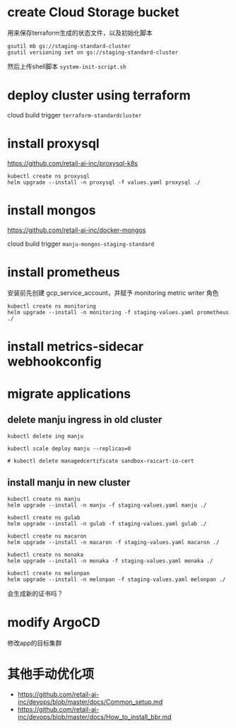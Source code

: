 # create Cloud Storage bucket

用来保存terraform生成的状态文件，以及初始化脚本

```shell
gsutil mb gs://staging-standard-cluster
gsutil versioning set on gs://staging-standard-cluster
```

然后上传shell脚本 `system-init-script.sh`

# deploy cluster using terraform

cloud build trigger `terraform-standardcluster`

# install proxysql

https://github.com/retail-ai-inc/proxysql-k8s

```shell
kubectl create ns proxysql
helm upgrade --install -n proxysql -f values.yaml proxysql ./
```

# install mongos

https://github.com/retail-ai-inc/docker-mongos

cloud build trigger `manju-mongos-staging-standard`

# install prometheus

安装前先创建 gcp_service_account，并赋予 monitoring metric writer 角色

```shell
kubectl create ns monitoring
helm upgrade --install -n monitoring -f staging-values.yaml prometheus ./
```

# install metrics-sidecar webhookconfig

# migrate applications

## delete manju ingress in old cluster

```shell
kubectl delete ing manju

kubectl scale deploy manju --replicas=0

# kubectl delete managedcertificate sandbox-raicart-io-cert
```

## install manju in new cluster

```shell
kubectl create ns manju
helm upgrade --install -n manju -f staging-values.yaml manju ./

kubectl create ns gulab
helm upgrade --install -n gulab -f staging-values.yaml gulab ./

kubectl create ns macaron
helm upgrade --install -n macaron -f staging-values.yaml macaron ./

kubectl create ns monaka
helm upgrade --install -n monaka -f staging-values.yaml monaka ./

kubectl create ns melonpan
helm upgrade --install -n melonpan -f staging-values.yaml melonpan ./
```

会生成新的证书吗？

# modify ArgoCD

修改app的目标集群

# 其他手动优化项

- https://github.com/retail-ai-inc/devops/blob/master/docs/Common_setup.md
- https://github.com/retail-ai-inc/devops/blob/master/docs/How_to_install_bbr.md
